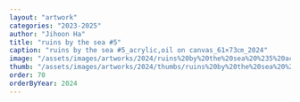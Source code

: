 ```yaml
---
layout: "artwork"
categories: "2023-2025"
author: "Jihoon Ha"
title: "ruins by the sea #5"
caption: "ruins by the sea #5_acrylic,oil on canvas_61×73㎝_2024"
image: "/assets/images/artworks/2024/ruins%20by%20the%20sea%20%235%20acrylic%2Coil%20on%20canvas%2061x73cm%202024.jpg"
thumb: "/assets/images/artworks/2024/thumbs/ruins%20by%20the%20sea%20%235%20acrylic%2Coil%20on%20canvas%2061x73cm%202024.jpg"
order: 70
orderByYear: 2024
---
```

